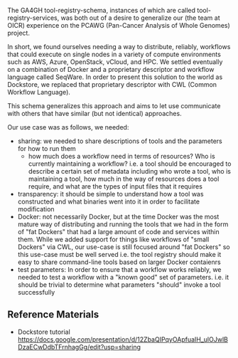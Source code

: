 The GA4GH tool-registry-schema, instances of which are called tool-registry-services, was both out of a desire to generalize our (the team at OICR) experience on the PCAWG (Pan-Cancer Analysis of Whole Genomes) project. 

In short, we found ourselves needing a way to distribute, reliably, workflows that could execute on single nodes in a variety of compute environments such as AWS, Azure, OpenStack, vCloud, and HPC. We settled eventually on a combination of Docker and a proprietary descriptor and workflow language called SeqWare. In order to present this solution to the world as Dockstore, we replaced that proprietary descriptor with CWL (Common Workflow Language). 

This schema generalizes this approach and aims to let use communicate with others that have similar (but not identical) approaches. 

Our use case was as follows, we needed: 

* sharing: we needed to share descriptions of tools and the parameters for how to run them
  * how much does a workflow need in terms of resources? Who is currently maintaining a workflow? i.e. a tool should be encouraged to describe a certain set of metadata including who wrote a tool, who is maintaining a tool, how much in the way of resources does a tool require, and what are the types of input files that it requires 
* transparency: it should be simple to understand how a tool was constructed and what binaries went into it in order to facilitate modification 
* Docker: not necessarily Docker, but at the time Docker was the most mature way of distributing and running the tools that we had in the form of "fat Dockers" that had a large amount of code and services within them. While we added support for things like workflows of "small Dockers" via CWL, our use-case is still focused around "fat Dockers" so this use-case must be well served i.e. the tool registry should make it easy to share command-line tools based on larger Docker contaienrs
* test parameters: In order to ensure that a workflow works reliably, we needed to test a workflow with a "known good" set of parameters. i.e. it should be trivial to determine what parameters "should" invoke a tool successfully

## Reference Materials

* Dockstore tutorial https://docs.google.com/presentation/d/12ZbaQIPqyOApfuaIH_ulOJwlBDzaECwDdbTFrnhagGg/edit?usp=sharing
